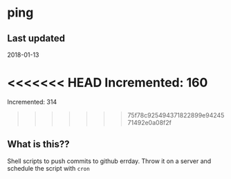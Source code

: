 # ping

## Last updated
2018-01-13

<<<<<<< HEAD
Incremented: 160
=======
Incremented: 314
>>>>>>> 75f78c925494371822899e9424571492e0a08f2f

## What is this?? 
Shell scripts to push commits to github errday. Throw it on a server and schedule the script with `cron`

